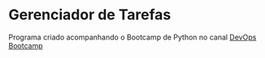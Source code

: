 # Gerenciador de Tarefas
Programa criado acompanhando o Bootcamp de Python no canal [DevOps Bootcamp](https://www.youtube.com/c/DevOpsBootcamp)
